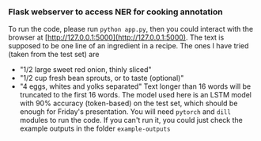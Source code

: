 ### Flask webserver to access NER for cooking annotation

To run the code, please run `python app.py`, then you could interact with the browser at [http://127.0.0.1:5000](http://127.0.0.1:5000).
The text is supposed to be one line of an ingredient in a recipe. The ones I have tried (taken from the test set) are
- "1/2 large sweet red onion, thinly sliced"
- "1/2 cup fresh bean sprouts, or to taste (optional)"
- "4 eggs, whites and yolks separated"
Text longer than 16 words will be truncated to the first 16 words.
The model used here is an LSTM model with 90% accuracy (token-based) on the test set, which should be enough for Friday's presentation.
You will need `pytorch` and `dill` modules to run the code. If you can't run it, you could just check the example outputs in the folder `example-outputs`
